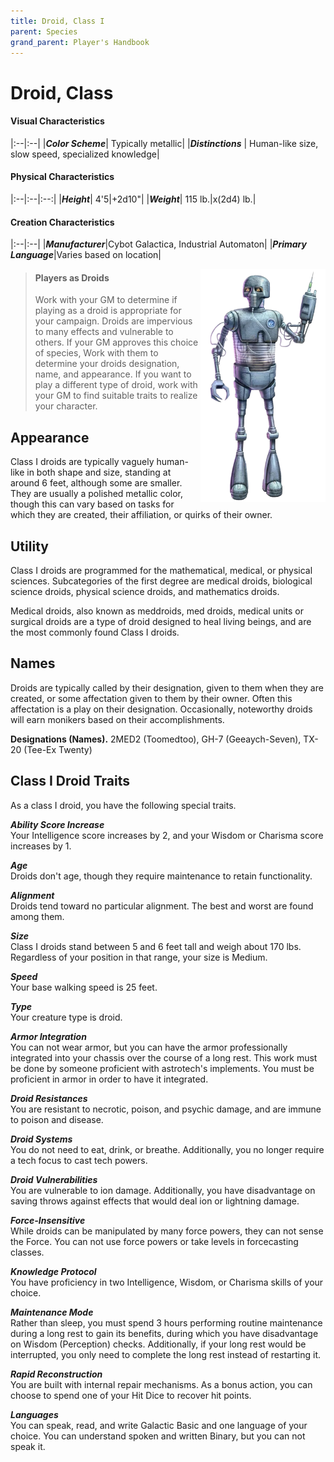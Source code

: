 ```yaml
---
title: Droid, Class I
parent: Species
grand_parent: Player's Handbook
---
```


# Droid, Class

#### Visual Characteristics

|:--|:--|
|***Color Scheme***| Typically metallic|
|***Distinctions***   | Human-like size, slow speed, specialized knowledge|

#### Physical Characteristics

|:--|:--|:--:|
|***Height***|  4'5|+2d10"|
|***Weight***|  115 lb.|x(2d4) lb.|

#### Creation Characteristics

|:--|:--|
|***Manufacturer***|Cybot Galactica, Industrial Automaton|
|***Primary Language***|Varies based on location|

<img src='../../../zzImages/Species/Droid Class I_02.png' style='float:right; float:top; width:200px;'>

> #### Players as Droids
> Work with your GM to determine if playing as a droid is appropriate for your campaign. Droids are impervious to many effects and vulnerable to others. If your GM approves this choice of species, Work with them to determine your droids designation, name, and appearance. If you want to play a different type of droid, work with your GM to find suitable traits to realize your character.

## Appearance
Class I droids are typically vaguely human-like in both shape and size, standing at around 6 feet, although some are smaller. They are usually a polished metallic color, though this can vary based on tasks for which they are created, their affiliation, or quirks of their owner.

## Utility
Class I droids are programmed for the mathematical, medical, or physical sciences. Subcategories of the first degree are medical droids, biological science droids, physical science droids, and mathematics droids.

Medical droids, also known as meddroids, med droids, medical units or surgical droids are a type of droid designed to heal living beings, and are the most commonly found Class I droids.

## Names
Droids are typically called by their designation, given to them when they are created, or some affectation given to them by their owner. Often this affectation is a play on their designation. Occasionally, noteworthy droids will earn monikers based on their accomplishments.

**Designations (Names).** 2MED2 (Toomedtoo), GH-7 (Geeaych-Seven), TX-20 (Tee-Ex Twenty)

## Class I Droid Traits
As a class I droid, you have the following special traits.

***Ability Score Increase*** <br> Your Intelligence score increases by 2, and your Wisdom or Charisma score increases by 1.

***Age*** <br> Droids don't age, though they require maintenance to retain functionality.

***Alignment*** <br> Droids tend toward no particular alignment. The best and worst are found among them.

***Size*** <br> Class I droids stand between 5 and 6 feet tall and weigh about 170 lbs. Regardless of your position in that range, your size is Medium.

***Speed*** <br> Your base walking speed is 25 feet.

***Type*** <br> Your creature type is droid.

***Armor Integration*** <br> You can not wear armor, but you can have the armor professionally integrated into your chassis over the course of a long rest. This work must be done by someone proficient with astrotech's implements. You must be proficient in armor in order to have it integrated.

***Droid Resistances*** <br> You are resistant to necrotic, poison, and psychic damage, and are immune to poison and disease.

***Droid Systems*** <br> You do not need to eat, drink, or breathe. Additionally, you no longer require a tech focus to cast tech powers.

***Droid Vulnerabilities*** <br> You are vulnerable to ion damage. Additionally, you have disadvantage on saving throws against effects that would deal ion or lightning damage.

***Force-Insensitive*** <br> While droids can be manipulated by many force powers, they can not sense the Force. You can not use force powers or take levels in forcecasting classes.

***Knowledge Protocol*** <br> You have proficiency in two Intelligence, Wisdom, or Charisma skills of your choice.

***Maintenance Mode*** <br> Rather than sleep, you must spend 3 hours performing routine maintenance during a long rest to gain its benefits, during which you have disadvantage on Wisdom (Perception) checks. Additionally, if your long rest would be interrupted, you only need to complete the long rest instead of restarting it.

***Rapid Reconstruction*** <br> You are built with internal repair mechanisms. As a bonus action, you can choose to spend one of your Hit Dice to recover hit points. 

***Languages*** <br> You can speak, read, and write Galactic Basic and one language of your choice. You can understand spoken and written Binary, but you can not speak it.
